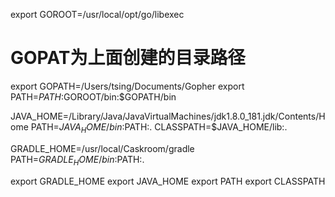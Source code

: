 export GOROOT=/usr/local/opt/go/libexec
# GOPAT为上面创建的目录路径
export GOPATH=/Users/tsing/Documents/Gopher
export PATH=$PATH:$GOROOT/bin:$GOPATH/bin

JAVA_HOME=/Library/Java/JavaVirtualMachines/jdk1.8.0_181.jdk/Contents/Home
PATH=$JAVA_HOME/bin:$PATH:.
CLASSPATH=$JAVA_HOME/lib:.

GRADLE_HOME=/usr/local/Caskroom/gradle
PATH=$GRADLE_HOME/bin:$PATH:.

export GRADLE_HOME
export JAVA_HOME
export PATH
export CLASSPATH